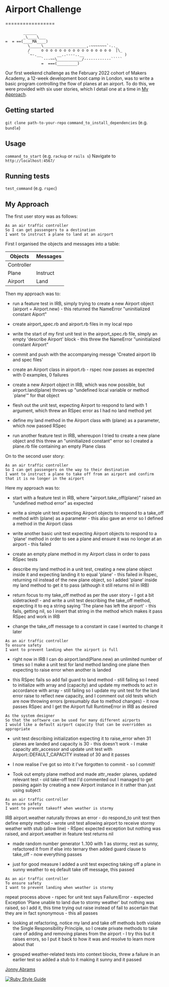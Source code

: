 # Airport Challenge
=================

```
        ______
        _\____\___
=  = ==(____MA____)
          \_____\___________________,-~~~~~~~`-.._
          /     o o o o o o o o o o o o o o o o  |\_
          `~-.__       __..----..__                  )
                `---~~\___________/------------`````
                =  ===(_________)

```

Our first weekend challenge as the February 2022 cohort of Makers Academy, a 12-week development boot camp in London, was to write a basic program controlling the flow of planes at an airport. To do this, we were provided with six user stories, which I detail one at a time in [My Approach](#my-approach).

## Getting started

`git clone path-to-your-repo`
`command_to_install_dependencies` (e.g. `bundle`)

## Usage

`command_to_start` (e.g. `rackup` or `rails s`)
Navigate to `http://localhost:4567/`


## Running tests

`test_command` (e.g. `rspec`)

## My Approach

The first user story was as follows:

```
As an air traffic controller 
So I can get passengers to a destination 
I want to instruct a plane to land at an airport
```

First I organised the objects and messages into a table:

| Objects | Messages |
| --- | --- |
| Controller | |
| Plane | Instruct |
| Airport | Land |

Then my approach was to:

* run a feature test in IRB, simply trying to create a new Airport object (airport = Airport.new) - this returned the NameError "uninitialized constant Aiport"

* create airport_spec.rb and airport.rb files in my local repo

* write the start of my first unit test in the airport_spec.rb file, simply an empty 'describe Airport' block - this threw the NameError "uninitialized constant Airport"

* commit and push with the accompanying messge 'Created airport lib and spec files'

* create an Airport class in airport.rb - rspec now passes as expected with 0 examples, 0 failures

* create a new Airport object in IRB, which was now possible, but airport.land(plane) throws up "undefined local variable or method `plane'" for that object

* flesh out the unit test, expecting Airport to respond to land with 1 argument, which threw an RSpec error as I had no land method yet

* define my land method in the Airport class with (plane) as a parameter, which now passed RSpec

* run another feature test in IRB, whereupon I tried to create a new plane object and this threw an "uninitialized constant" error so I created a plane.rb file containing an empty Plane class

On to the second user story:
 
```
As an air traffic controller 
So I can get passengers on the way to their destination 
I want to instruct a plane to take off from an airport and confirm that it is no longer in the airport
```

Here my approach was to:

* start with a feature test in IRB, where "airport.take_off(plane)" raised an "undefined method error" as expected

* write a simple unit test expecting Airport objects to respond to a take_off method with (plane) as a parameter - this also gave an error so I defined a method in the Airport class

* write another basic unit test expecting Airport objects to respond to a 'plane' method in order to see a plane and ensure it was no longer at an airport - this failed

* create an empty plane method in my Airport class in order to pass RSpec tests

* describe my land method in a unit test, creating a new plane object inside it and expecting landing it to equal 'plane' - this failed in Rspec, returning nil instead of the new plane object, so I added 'plane' inside my land method to get it to pass (although it still returns nil in IRB)

* return focus to my take_off method as per the user story - I got a bit sidetracked! - and write a unit test describing the take_off method, expecting it to eq a string saying 'The plane has left the airport' - this fails, getting nil, so I insert that string in the method which makes it pass RSpec and work in IRB

* change the take_off message to a constant in case I wanted to change it later

```
As an air traffic controller 
To ensure safety 
I want to prevent landing when the airport is full 
```
* right now in IRB I can do airport.land(Plane.new) an unlimited number of times so I make a unit test for land method landing one plane then expecting to raise error when another is landed

* this RSpec fails so add fail guard to land method - still failing so I need to initialize with array and (capacity) and update my methods to act in accordance with array - still failing so I update my unit test for the land error raise to reflect new capacity, and I comment out old tests which are now throwing errors (presumably due to method changes) - it now passes RSpec and I get the Airport full RuntimeError in IRB as desired

```
As the system designer
So that the software can be used for many different airports
I would like a default airport capacity that can be overridden as appropriate
```

* unit test describing initialization expecting it to raise_error when 31 planes are landed and capacity is 30 - this doesn't work - I make capacity attr_accessor and update unit test with Airport::DEFAULT_CAPACITY instead of 30 and it passes

* I now realise I've got so into it I've forgotten to commit - so I commit!

* Took out empty plane method and made attr_reader :planes, updated relevant test  - old take-off test I'd commented out I managed to get passing again by creating a new Airport instance in it rather than just using subject

```
As an air traffic controller 
To ensure safety 
I want to prevent takeoff when weather is stormy 
```

IRB airport.weather naturally throws an error - do respond_to unit test then define empty method - wrote unit test allowing airport to receive stormy weather with stub (allow line) - RSpec expected exception but nothing was raised, and airport.weather in feature test returns nil

* made random number generator 1..100 with 1 as stormy, rest as sunny, refactored it from if else into ternary then added guard clause to take_off - now everything passes

* just for good measure I added a unit test expecting taking off a plane in sunny weather to eq default take off message, this passed

```
As an air traffic controller 
To ensure safety 
I want to prevent landing when weather is stormy 
```

repeat process above - rspec for unit test says Failure/Error - expected Exception 'Plane unable to land due to stormy weather' but nothing was raised, so I add it, this time trying out raise instead of fail to ascertain that they are in fact synonymous - this all passes

* looking at refactoring, notice my land and take off methods both violate the Single Responsibility Principle, so I create private methods to take care of adding and removing planes from the airport - I try this but it raises errors, so I put it back to how it was and resolve to learn more about that 

* grouped weather-related tests into context blocks, threw a failure in an earlier test so added a stub to it making it sunny and it passed

[Jonny Abrams](https://github.com/jonnyabrams)

[![Ruby Style Guide](https://img.shields.io/badge/code_style-rubocop-brightgreen.svg)](https://github.com/rubocop/rubocop)